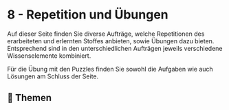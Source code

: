 # 8 - Repetition und Übungen

Auf dieser Seite finden Sie diverse Aufträge, welche Repetitionen des
erarbeiteten und erlernten Stoffes anbieten, sowie Übungen dazu bieten.
Entsprechend sind in den unterschiedlichen Aufträgen jeweils verschiedene
Wissenselemente kombiniert.

Für die Übung mit den Puzzles finden Sie sowohl die Aufgaben wie auch Lösungen
am Schluss der Seite.

## :open_book: Themen

<DocCardList />

